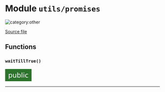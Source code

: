 # Module `utils/promises`

![category:other](https://img.shields.io/badge/category-other-blue.svg?style=flat-square)



[Source file](../src/utils/promises.js)

## Functions

### `waitTillTrue()`

![modifier: public](images/badges/modifier-public.svg)



---

